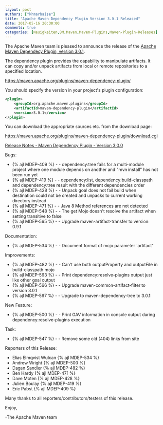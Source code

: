 ```yaml
---
layout: post
authors: ["khmarbaise"]
title: "Apache Maven Dependency Plugin Version 3.0.1 Released"
date: 2017-05-16 20:30:00
comments: true
categories: [Neuigkeiten,BM,Maven,Maven-Plugins,Maven-Plugin-Releases]
---
```

The Apache Maven team is pleased to announce the release of the 
[Apache Maven Dependecy Plugin, version 3.0.1](https://maven.apache.org/plugins/maven-dependency-plugin/).

The dependency plugin provides the capability to manipulate artifacts. It
can copy and/or unpack artifacts from local or remote repositories to a
specified location.

https://maven.apache.org/plugins/maven-dependency-plugin/

You should specify the version in your project's plugin configuration:

``` xml
<plugin>
    <groupId>org.apache.maven.plugins</groupId>
    <artifactId>maven-dependency-plugin</artifactId>
    <version>3.0.1</version>
</plugin>
``` 

You can download the appropriate sources etc. from the download page:

https://maven.apache.org/plugins/maven-dependency-plugin/download.cgi


<!-- more -->

[Release Notes - Maven Dependency Plugin - Version 3.0.0](https://issues.apache.org/jira/secure/ReleaseNote.jspa?projectId=12317227&version=12338874)

Bugs:

 * {% ajl MDEP-409 %} - - dependency:tree fails for a multi-module project where one module depends on another and "mvn install" has not been run yet
 * {% ajl MDEP-419 %} - - dependency:list, dependency:build-classpath and dependency:tree result with the different dependencies order
 * {% ajl MDEP-428 %} - - Unpack goal does not fail build when destination could not be created and unpacks to current working directory instead
 * {% ajl MDEP-471 %} - - Java 8 Method references are not detected
 * {% ajl MDEP-548 %} - - The get Mojo doesn't resolve the artifact when setting transitive to false
 * {% ajl MDEP-565 %} - - Upgrade maven-artifact-transfer to version 0.9.1

Documentation:

 * {% ajl MDEP-534 %} - - Document format of mojo parameter 'artifact'

Improvements:

 * {% ajl MDEP-482 %} - - Can't use both outputProperty and outputFile in build-classpath mojo
 * {% ajl MDEP-563 %} - - Print dependency:resolve-plugins output just like other goal output
 * {% ajl MDEP-566 %} - - Upgrade maven-common-artifact-filter to version 3.0.1
 * {% ajl MDEP-567 %} - - Upgrade to maven-dependency-tree to 3.0.1

New Feature:
 * {% ajl MDEP-500 %} - - Print GAV information in console output during dependency:resolve-plugins execution

Task:

 * {% ajl MDEP-547 %} - - Remove some old (404) links from site

Reporters of this Release:

 * Elias Elmqvist Wulcan {% ajl MDEP-534 %}
 * Andrew Wright {% ajl MDEP-500 %}
 * Dagan Sandler {% ajl MDEP-482 %}
 * Ben Hardy {% ajl MDEP-471 %}
 * Dave Moten {% ajl MDEP-428 %}
 * Julien Boulay {% ajl MDEP-419 %}
 * Eric Pabst {% ajl MDEP-409 %}

Many thanks to all reporters/contributors/testers of this release.


Enjoy,

-The Apache Maven team
